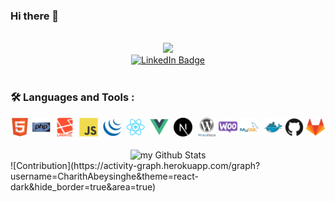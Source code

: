 ### Hi there 👋
<br />
<div id="header" align="center">
  <img src="https://media.giphy.com/media/M9gbBd9nbDrOTu1Mqx/giphy.gif" width="100"/>
  <div id="badges">
  <a href="https://www.linkedin.com/in/charith-abeysinghe-klcp/">
    <img src="https://img.shields.io/badge/LinkedIn-blue?style=for-the-badge&logo=linkedin&logoColor=white" alt="LinkedIn Badge"/>
    </a>
</div>
</div>
<br />

### :hammer_and_wrench: Languages and Tools :
<div>
<img width="30px" src="https://raw.githubusercontent.com/devicons/devicon/master/icons/html5/html5-original.svg" alt="CharithAbeysinghe: HTML5" /> 
<img width="30px" src="https://raw.githubusercontent.com/devicons/devicon/master/icons/php/php-original.svg" alt="CharithAbeysinghe: PHP" />&nbsp;
<img width="30px" src="https://raw.githubusercontent.com/devicons/devicon/master/icons/laravel/laravel-plain-wordmark.svg" alt="CharithAbeysinghe: Laravel" />&nbsp; 
<img width="30px" src="https://raw.githubusercontent.com/devicons/devicon/master/icons/javascript/javascript-original.svg" alt="CharithAbeysinghe: Javascript" />&nbsp;
<img width="30px" src="https://raw.githubusercontent.com/devicons/devicon/master/icons/jquery/jquery-original.svg" alt="CharithAbeysinghe: Jquery" />&nbsp; 
<img width="30px" src="https://raw.githubusercontent.com/devicons/devicon/master/icons/react/react-original.svg" alt="CharithAbeysinghe: React" />&nbsp; 
<img width="30px" src="https://raw.githubusercontent.com/devicons/devicon/master/icons/vuejs/vuejs-original.svg" alt="CharithAbeysinghe: VueJS" />&nbsp;
<img width="30px" src="https://raw.githubusercontent.com/devicons/devicon/master/icons/nextjs/nextjs-original.svg" alt="CharithAbeysinghe: Nextjs" />&nbsp; 
<img width="30px" src="https://raw.githubusercontent.com/devicons/devicon/master/icons/wordpress/wordpress-original.svg" alt="CharithAbeysinghe: Wordpress" />
<img width="30px" src="https://raw.githubusercontent.com/devicons/devicon/master/icons/woocommerce/woocommerce-original.svg" alt="CharithAbeysinghe: Woocommerce" />
<img width="30px" src="https://raw.githubusercontent.com/devicons/devicon/master/icons/mysql/mysql-original-wordmark.svg" alt="CharithAbeysinghe: MySQL" />&nbsp; 
<img width="30px" src="https://raw.githubusercontent.com/devicons/devicon/master/icons/docker/docker-original.svg" alt="CharithAbeysinghe: Docker" />
<img width="30px" src="https://raw.githubusercontent.com/devicons/devicon/master/icons/github/github-original.svg" alt="CharithAbeysinghe: Github" />
<img width="30px" src="https://raw.githubusercontent.com/devicons/devicon/master/icons/gitlab/gitlab-original.svg" alt="CharithAbeysinghe: Gitlab" />
</div>


<br/>

<div align="center">
<img align="center" src="https://github-readme-stats.vercel.app/api?username=CharithAbeysinghe&include_all_commits=true&count_private=true&show_icons=true&line_height=20&title_color=2B5BBD&icon_color=1124BB&text_color=A1A1A1&bg_color=0,000000,130F40" alt="my Github Stats"/>
</div>
![Contribution](https://activity-graph.herokuapp.com/graph?username=CharithAbeysinghe&theme=react-dark&hide_border=true&area=true)

<!--
**CharithAbeysinghe/CharithAbeysinghe** is a ✨ _special_ ✨ repository because its `README.md` (this file) appears on your GitHub profile.

Here are some ideas to get you started:

- 🔭 I’m currently working on ...
- 🌱 I’m currently learning ...
- 👯 I’m looking to collaborate on ...
- 🤔 I’m looking for help with ...
- 💬 Ask me about ...
- 📫 How to reach me: ...
- 😄 Pronouns: ...
- ⚡ Fun fact: ...
-->
